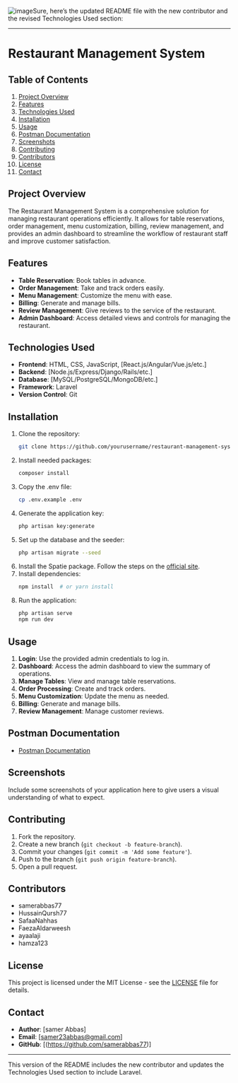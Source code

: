 ![image](https://github.com/samerabbas77/Restaurant_Focal/assets/166222783/948c342d-bf6d-47df-b232-30f71b6eff68)Sure, here’s the updated README file with the new contributor and the revised Technologies Used section:

---

# Restaurant Management System

## Table of Contents
1. [Project Overview](#project-overview)
2. [Features](#features)
3. [Technologies Used](#technologies-used)
4. [Installation](#installation)
5. [Usage](#usage)
6. [Postman Documentation](#postman-documentation)
7. [Screenshots](#screenshots)
8. [Contributing](#contributing)
9. [Contributors](#contributors)
10. [License](#license)
11. [Contact](#contact)

## Project Overview

The Restaurant Management System is a comprehensive solution for managing restaurant operations efficiently. It allows for table reservations, order management, menu customization, billing, review management, and provides an admin dashboard to streamline the workflow of restaurant staff and improve customer satisfaction.

## Features

- **Table Reservation**: Book tables in advance.
- **Order Management**: Take and track orders easily.
- **Menu Management**: Customize the menu with ease.
- **Billing**: Generate and manage bills.
- **Review Management**: Give reviews to the service of the restaurant.
- **Admin Dashboard**: Access detailed views and controls for managing the restaurant.

## Technologies Used

- **Frontend**: HTML, CSS, JavaScript, [React.js/Angular/Vue.js/etc.]
- **Backend**: [Node.js/Express/Django/Rails/etc.]
- **Database**: [MySQL/PostgreSQL/MongoDB/etc.]
- **Framework**: Laravel
- **Version Control**: Git

## Installation

1. Clone the repository:
    ```bash
    git clone https://github.com/yourusername/restaurant-management-system.git
    ```
2. Install needed packages:
    ```bash
    composer install
    ```
3. Copy the .env file:
    ```bash
    cp .env.example .env
    ```
4. Generate the application key:
    ```bash
    php artisan key:generate
    ```
5. Set up the database and the seeder:
    ```bash
    php artisan migrate --seed
    ```
6. Install the Spatie package. Follow the steps on the [official site](https://spatie.be/docs/laravel-permission/v6/introduction).
7. Install dependencies:
    ```bash
    npm install  # or yarn install
    ```
8. Run the application:
    ```bash
    php artisan serve
    npm run dev
    ```

## Usage

1. **Login**: Use the provided admin credentials to log in.
2. **Dashboard**: Access the admin dashboard to view the summary of operations.
3. **Manage Tables**: View and manage table reservations.
4. **Order Processing**: Create and track orders.
5. **Menu Customization**: Update the menu as needed.
6. **Billing**: Generate and manage bills.
7. **Review Management**: Manage customer reviews.

## Postman Documentation

- [Postman Documentation](https://documenter.getpostman.com/view/34501481/2sA3XPEP5E#e5758aa8-82a4-4a31-9f74-70f1c1356d3a)

## Screenshots

Include some screenshots of your application here to give users a visual understanding of what to expect.

## Contributing

1. Fork the repository.
2. Create a new branch (`git checkout -b feature-branch`).
3. Commit your changes (`git commit -m 'Add some feature'`).
4. Push to the branch (`git push origin feature-branch`).
5. Open a pull request.

## Contributors

- samerabbas77
- HussainQursh77
- SafaaNahhas
- FaezaAldarweesh
- ayaalaji
- hamza123

## License

This project is licensed under the MIT License - see the [LICENSE](LICENSE) file for details.

## Contact

- **Author**: [samer Abbas]
- **Email**: [samer23abbas@gmail.com]
- **GitHub**: [(https://github.com/samerabbas77)]

---

This version of the README includes the new contributor and updates the Technologies Used section to include Laravel.
